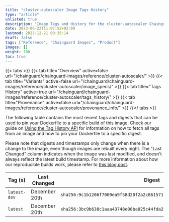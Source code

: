 ```yaml
---
title: "cluster-autoscaler Image Tags History"
type: "article"
unlisted: true
description: "Image Tags and History for the cluster-autoscaler Chainguard Image"
date: 2023-06-22T11:07:52+02:00
lastmod: 2023-12-21 00:35:14
draft: false
tags: ["Reference", "Chainguard Images", "Product"]
images: []
weight: 700
toc: true
---
```


{{< tabs >}}
{{< tab title="Overview" active=false url="/chainguard/chainguard-images/reference/cluster-autoscaler/" >}}
{{< tab title="Variants" active=false url="/chainguard/chainguard-images/reference/cluster-autoscaler/image_specs/" >}}
{{< tab title="Tags History" active=true url="/chainguard/chainguard-images/reference/cluster-autoscaler/tags_history/" >}}
{{< tab title="Provenance" active=false url="/chainguard/chainguard-images/reference/cluster-autoscaler/provenance_info/" >}}
{{</ tabs >}}

The following table contains the most recent tags and digests that can be used to pin your Dockerfile to a specific build of this image. Check our guide on [Using the Tag History API](/chainguard/chainguard-images/using-the-tag-history-api/) for information on how to fetch all tags from an image and how to pin your Dockerfile to a specific digest.

Please note that digests and timestamps only change when there is a change to the image, even though images are rebuilt every night. The "Last Changed" column indicates when the image was last modified, and doesn't always reflect the latest build timestamp. For more information about how our reproducible builds work, please refer to [this blog post](https://www.chainguard.dev/unchained/reproducing-chainguards-reproducible-image-builds).

| Tag (s)       | Last Changed  | Digest                                                                    |
|---------------|---------------|---------------------------------------------------------------------------|
|  `latest-dev` | December 20th | `sha256:9c1b1206f7009ea9f58d20f2a2c861571387ce706650c1a3bb7ca9d4c421b7be` |
|  `latest`     | December 20th | `sha256:3bc9b638c1aaa43748e08ba025c44fda22279372c50074f3ee714e583bcaeb90` |


